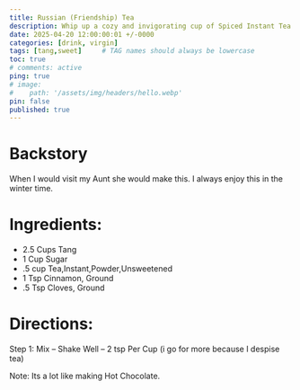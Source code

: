 ```yaml
---
title: Russian (Friendship) Tea
description: Whip up a cozy and invigorating cup of Spiced Instant Tea with our simple and delightful recipe. This homemade blend combines the citrusy sweetness of Tang with the comforting warmth of ground cinnamon and cloves, offering a unique twist on traditional tea. The addition of instant tea powder provides the robust foundation, while a touch of sugar sweetens the deal, creating a harmonious balance of flavors that will tantalize your taste buds. Perfect for chilly mornings or as a relaxing evening treat, this Spiced Instant Tea mix is as easy to make as hot chocolate—just shake well and stir two teaspoons (or more to taste if you're not a tea aficionado) into a cup of hot water. Enjoy the convenience of a quick, homemade tea with a zesty kick that's sure to warm you from the inside out!
date: 2025-04-20 12:00:00:01 +/-0000
categories: [drink, virgin]
tags: [tang,sweet]     # TAG names should always be lowercase
toc: true
# comments: active
ping: true
# image:
#    path: '/assets/img/headers/hello.webp'
pin: false
published: true
---
```


# Backstory
When I would visit my Aunt she would make this.  I always enjoy this in the winter time.

# Ingredients:
  - 2.5 Cups Tang
  - 1 Cup Sugar
  - .5 cup Tea,Instant,Powder,Unsweetened
  - 1 Tsp Cinnamon, Ground
  - .5 Tsp Cloves, Ground


# Directions:
Step 1: Mix – Shake Well – 2 tsp Per Cup (i go for more because I despise tea)

Note:  Its a lot like making Hot Chocolate.

